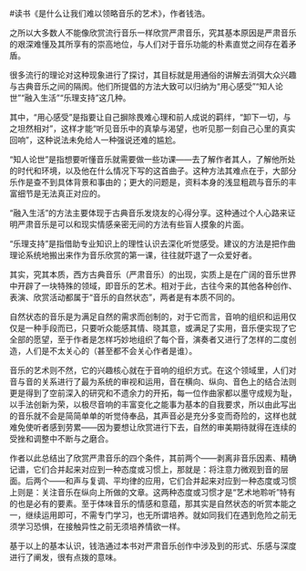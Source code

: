\#读书《是什么让我们难以领略音乐的艺术》，作者钱浩。

之所以大多数人不能像欣赏流行音乐一样欣赏严肃音乐，究其基本原因是严肃音乐的艰深难懂及其所享有的崇高地位，与人们对于音乐功能的朴素直觉之间存在着矛盾。

很多流行的理论对这种现象进行了探讨，其目标就是用通俗的讲解去消弭大众兴趣与古典音乐之间的隔阂。他们所提倡的方法大致可以归纳为“用心感受”“知人论世”“融入生活”“乐理支持”这几种。

其中，“用心感受”是指要让自己摒除畏难心理和前人成说的羁绊，“卸下一切，与之坦然相对”，这样才能“听见音乐中的真挚与渴望，也听见那一刻自己心里的真实回响”，这种说法未免给人一种强说还难的尴尬。

“知人论世”是指想要听懂音乐就需要做一些功课——去了解作者其人，了解他所处的时代和环境，以及他在什么情况下写的这首曲子。这种方法其难点在于，大部分乐作是查不到具体背景和事由的；更大的问题是，资料本身的浅显粗疏与音乐的丰富细节是无法真正对应的。

“融入生活”的方法主要体现于古典音乐发烧友的心得分享。这种通过个人心路来证明严肃音乐是可以和现实情感亲密无间的方法有些盲人摸象的片面。

“乐理支持”是指借助专业知识上的理性认识去深化听觉感受。建议的方法是把作曲理论系统地搬出来作为音乐欣赏的第一课，往往就吓退了一众爱好者。

其实，究其本质，西方古典音乐（严肃音乐）的出现，实质上是在广阔的音乐世界中开辟了一块特殊的领域，即音乐的艺术。相对于此，古往今来的其他各种创作、表演、欣赏活动都属于“音乐的自然状态”，两者是有本质不同的。

自然状态的音乐是为满足自然的需求而创制的，对于它而言，音响的组织和运用仅仅是一种手段而已，只要听众能感其情、晓其意，或满足了实用，音乐便实现了它全部的愿望，至于作者是怎样巧妙地组织了每个音，演奏者又进行了怎样的二度创造，人们是不太关心的（甚至都不会关心作者是谁）。

音乐的艺术则不然，它的兴趣核心就在于音响的组织方式。在这个领域里，人们对音与音的关系进行了最为系统的审视和运用，音在横向、纵向、音色上的结合法则更是得到了空前深入的研究和不遗余力的开拓，每一位作曲家都以墨守成规为耻，以手法创新为荣，以极尽音响的丰富变化之能事为基本的自我要求，所以由此写出的音乐就不会是简简单单的听觉侍奉品，其声音必是充分多变而奇险的，这样也就难免使听者感到劳累——因为要想让欣赏进行下去，自然的审美期待就得在连续的受挫和调整中不断与之磨合。

作者以此总结出了欣赏严肃音乐的四个条件，其前两个——剥离非音乐因素、精确记谱，它们合并起来对应到一种态度或习惯上，那就是：将注意力微观到音的层面。后两个——和声与复调、平均律的应用，它们合并起来对应到一种态度或习惯上则是：关注音乐在纵向上所做的文章。这两种态度或习惯才是“艺术地聆听”特有的也是必有的要素。至于体味音乐的情感和意蕴，那其实是自然状态的听赏本能之一，继续运用即可，不需专门学习，也无所谓培养。就如同我们在遇到危险之前无须学习恐惧，在接触异性之前无须培养情欲一样。

基于以上的基本认识，钱浩通过本书对严肃音乐创作中涉及到的形式、乐感与深度进行了阐发，很有点拨的意味。

